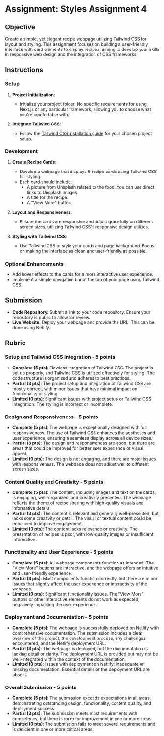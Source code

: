 # Assignment: Styles Assignment 4

## Objective

Create a simple, yet elegant recipe webpage utilizing Tailwind CSS for layout and styling. This assignment focuses on building a user-friendly interface with card elements to display recipes, aiming to develop your skills in responsive web design and the integration of CSS frameworks.

## Instructions

### Setup

1. **Project Initialization**:

   - Initialize your project folder. No specific requirements for using Next.js or any particular framework, allowing you to choose what you're comfortable with.

2. **Integrate Tailwind CSS**:
   - Follow the [Tailwind CSS installation guide](https://tailwindcss.com/docs/installation) for your chosen project setup.

### Development

1. **Create Recipe Cards**:

   - Develop a webpage that displays 6 recipe cards using Tailwind CSS for styling.
   - Each card should include:
     - A picture from Unsplash related to the food. You can use direct links to Unsplash images.
     - A title for the recipe.
     - A "View More" button.

2. **Layout and Responsiveness**:

   - Ensure the cards are responsive and adjust gracefully on different screen sizes, utilizing Tailwind CSS's responsive design utilities.

3. **Styling with Tailwind CSS**:
   - Use Tailwind CSS to style your cards and page background. Focus on making the interface as clean and user-friendly as possible.

### Optional Enhancements

- Add hover effects to the cards for a more interactive user experience.
- Implement a simple navigation bar at the top of your page using Tailwind CSS.

## Submission

- **Code Repository**: Submit a link to your code repository. Ensure your repository is public to allow for review.
- **Live Website**: Deploy your webpage and provide the URL. This can be done using Netlify.

## Rubric

### Setup and Tailwind CSS Integration - 5 points

- **Complete (5 pts)**: Flawless integration of Tailwind CSS. The project is set up properly, and Tailwind CSS is utilized effectively for styling. The code structure is organized and adheres to best practices.
- **Partial (3 pts)**: The project setup and integration of Tailwind CSS are mostly correct, with minor issues that have minimal impact on functionality or styling.
- **Limited (0 pts)**: Significant issues with project setup or Tailwind CSS integration. The styling is incorrect or incomplete.

### Design and Responsiveness - 5 points

- **Complete (5 pts)**: The webpage is exceptionally designed with full responsiveness. The use of Tailwind CSS enhances the aesthetics and user experience, ensuring a seamless display across all device sizes.
- **Partial (3 pts)**: The design and responsiveness are good, but there are areas that could be improved for better user experience or visual appeal.
- **Limited (0 pts)**: The design is not engaging, and there are major issues with responsiveness. The webpage does not adjust well to different screen sizes.

### Content Quality and Creativity - 5 points

- **Complete (5 pts)**: The content, including images and text on the cards, is engaging, well-organized, and creatively presented. The webpage reflects the theme of recipe sharing with high-quality visuals and informative details.
- **Partial (3 pts)**: The content is relevant and generally well-presented, but lacks some creativity or detail. The visual or textual content could be enhanced to improve engagement.
- **Limited (0 pts)**: The content lacks relevance or creativity. The presentation of recipes is poor, with low-quality images or insufficient information.

### Functionality and User Experience - 5 points

- **Complete (5 pts)**: All webpage components function as intended. The "View More" buttons are interactive, and the webpage offers an intuitive and user-friendly experience.
- **Partial (3 pts)**: Most components function correctly, but there are minor issues that slightly affect the user experience or interactivity of the webpage.
- **Limited (0 pts)**: Significant functionality issues. The "View More" buttons or other interactive elements do not work as expected, negatively impacting the user experience.

### Deployment and Documentation - 5 points

- **Complete (5 pts)**: The webpage is successfully deployed on Netlify with comprehensive documentation. The submission includes a clear overview of the project, the development process, any challenges encountered, and the Netlify deployment URL.
- **Partial (3 pts)**: The webpage is deployed, but the documentation is lacking detail or clarity. The deployment URL is provided but may not be well-integrated within the context of the documentation.
- **Limited (0 pts)**: Issues with deployment on Netlify; inadequate or missing documentation. Essential details or the deployment URL are absent.

### Overall Submission - 5 points

- **Complete (5 pts)**: The submission exceeds expectations in all areas, demonstrating outstanding design, functionality, content quality, and deployment success.
- **Partial (3 pts)**: The submission meets most requirements with competency, but there is room for improvement in one or more areas.
- **Limited (0 pts)**: The submission fails to meet several requirements and is deficient in one or more critical areas.
